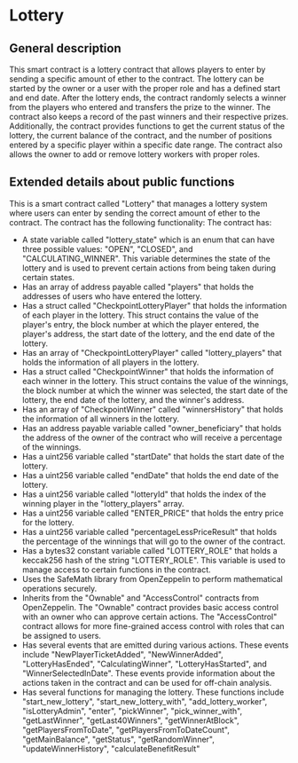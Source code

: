 # Lottery
## General description 
This smart contract is a lottery contract that allows players to enter by sending a specific amount of ether to the contract. The lottery can be started by the owner or a user with the proper role and has a defined start and end date. After the lottery ends, the contract randomly selects a winner from the players who entered and transfers the prize to the winner. The contract also keeps a record of the past winners and their respective prizes. Additionally, the contract provides functions to get the current status of the lottery, the current balance of the contract, and the number of positions entered by a specific player within a specific date range. The contract also allows the owner to add or remove lottery workers with proper roles.


## Extended details about public functions
This is a smart contract called "Lottery" that manages a lottery system where users can enter by sending the correct amount of ether to the contract. The contract has the following functionality:
The contract has: 
- A state variable called "lottery_state" which is an enum that can have three possible values: "OPEN", "CLOSED", and "CALCULATING_WINNER". This variable determines the state of the lottery and is used to prevent certain actions from being taken during certain states.
- Has an array of address payable called "players" that holds the addresses of users who have entered the lottery.
- Has a struct called "CheckpointLotteryPlayer" that holds the information of each player in the lottery. This struct contains the value of the player's entry, the block number at which the player entered, the player's address, the start date of the lottery, and the end date of the lottery.
- Has an array of "CheckpointLotteryPlayer" called "lottery_players" that holds the information of all players in the lottery.
- Has a struct called "CheckpointWinner" that holds the information of each winner in the lottery. This struct contains the value of the winnings, the block number at which the winner was selected, the start date of the lottery, the end date of the lottery, and the winner's address.
- Has an array of "CheckpointWinner" called "winnersHistory" that holds the information of all winners in the lottery.
- Has an address payable variable called "owner_beneficiary" that holds the address of the owner of the contract who will receive a percentage of the winnings.
- Has a uint256 variable called "startDate" that holds the start date of the lottery.
- Has a uint256 variable called "endDate" that holds the end date of the lottery.
- Has a uint256 variable called "lotteryId" that holds the index of the winning player in the "lottery_players" array.
- Has a uint256 variable called "ENTER_PRICE" that holds the entry price for the lottery.
- Has a uint256 variable called "percentageLessPriceResult" that holds the percentage of the winnings that will go to the owner of the contract.
- Has a bytes32 constant variable called "LOTTERY_ROLE" that holds a keccak256 hash of the string "LOTTERY_ROLE". This variable is used to manage access to certain functions in the contract.
- Uses the SafeMath library from OpenZeppelin to perform mathematical operations securely.
- Inherits from the "Ownable" and "AccessControl" contracts from OpenZeppelin. The "Ownable" contract provides basic access control with an owner who can approve certain actions. The "AccessControl" contract allows for more fine-grained access control with roles that can be assigned to users.
- Has several events that are emitted during various actions. These events include "NewPlayerTicketAdded", "NewWinnerAdded", "LotteryHasEnded", "CalculatingWinner", "LotteryHasStarted", and "WinnerSelectedInDate". These events provide information about the actions taken in the contract and can be used for off-chain analysis.
- Has several functions for managing the lottery. These functions include "start_new_lottery", "start_new_lottery_with", "add_lottery_worker", "isLotteryAdmin", "enter", "pickWinner", "pick_winner_with", "getLastWinner", "getLast40Winners", "getWinnerAtBlock", "getPlayersFromToDate", "getPlayersFromToDateCount", "getMainBalance", "getStatus", "getRandomWinner", "updateWinnerHistory", "calculateBenefitResult"
